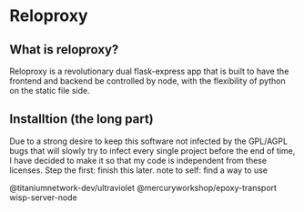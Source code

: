 # Reloproxy
## What is reloproxy?
Reloproxy is a revolutionary dual flask-express app that is built to have the frontend and backend be controlled by node, with the flexibility of python on the static file side.

## Installtion (the long part)
Due to a strong desire to keep this software not infected by the GPL/AGPL bugs that will slowly try to infect every single project before the end of time, I have decided to make it so that my code is independent from these licenses.
Step the first:
finish this later.
note to self:
find a way to use

@titaniumnetwork-dev/ultraviolet
@mercuryworkshop/epoxy-transport
wisp-server-node